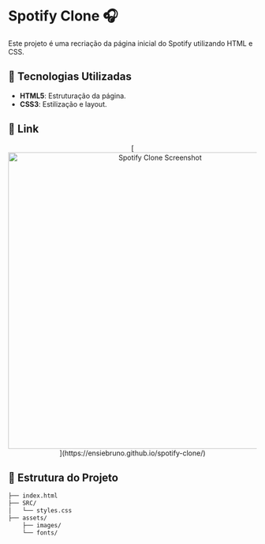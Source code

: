 # Spotify Clone 🎧

Este projeto é uma recriação da página inicial do Spotify utilizando HTML e CSS.

## 🚀 Tecnologias Utilizadas
- **HTML5**: Estruturação da página.
- **CSS3**: Estilização e layout.

## 🎨 Link

<div align="center">
  [<img src="caminho-para-screenshot.png" alt="Spotify Clone Screenshot" width="600"/>](https://ensiebruno.github.io/spotify-clone/)
</div>

## 📂 Estrutura do Projeto

```html
├── index.html
├── SRC/
│   └── styles.css
├── assets/
    ├── images/
    └── fonts/
